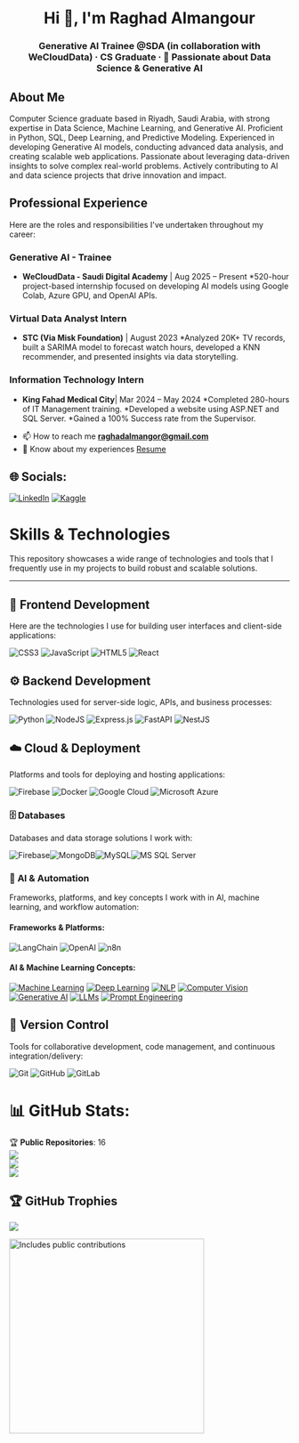 <h1 align="center">Hi 👋, I'm Raghad Almangour</h1>
<h3 align="center">Generative AI Trainee @SDA (in collaboration with WeCloudData) · CS Graduate · 🤖 Passionate about Data Science & Generative AI </h3>

## About Me

Computer Science graduate based in Riyadh, Saudi Arabia, with strong expertise in Data Science, Machine Learning, and Generative AI. Proficient in Python, SQL, Deep Learning, and Predictive Modeling. Experienced in developing Generative AI models, conducting advanced data analysis, and creating scalable web applications. Passionate about leveraging data-driven insights to solve complex real-world problems. Actively contributing to AI and data science projects that drive innovation and impact.

## Professional Experience

Here are the roles and responsibilities I've undertaken throughout my career:

### Generative AI - Trainee
 * **WeCloudData - Saudi Digital Academy** | Aug 2025 – Present
    *520-hour project-based internship focused on developing AI models using Google Colab, Azure GPU, and OpenAI APIs.

### Virtual Data Analyst Intern
* **STC (Via Misk Foundation)** | August 2023
    *Analyzed 20K+ TV records, built a SARIMA model to forecast watch hours, developed a KNN recommender, and presented insights via data storytelling.

### Information Technology Intern
* **King Fahad Medical City**| Mar 2024 – May 2024
   *Completed 280-hours of IT Management training. 
   *Developed a website using ASP.NET and SQL Server.
   *Gained a 100% Success rate from the Supervisor.

- 📫 How to reach me **raghadalmangor@gmail.com**
- 📄 Know about my experiences [Resume](https://drive.google.com/file/d/1Cf99mO-52JWtBblq3V6CvhgrSigeKd17/view?usp=sharing)

 ## 🌐 Socials:
 [![LinkedIn](https://img.shields.io/badge/LinkedIn-Profile-blue?logo=linkedin)](https://www.linkedin.com/in/raghad-almanqour)
 [![Kaggle](https://img.shields.io/badge/Kaggle-Profile-blue?logo=kaggle)]([https://www.kaggle.com/yourusername](https://www.kaggle.com/raghadalmangor))

 
# Skills & Technologies

This repository showcases a wide range of technologies and tools that I frequently use in my projects to build robust and scalable solutions.

---
## 🚀 Frontend Development
Here are the technologies I use for building user interfaces and client-side applications:

![CSS3](https://img.shields.io/badge/css3-%231572B6.svg?style=for-the-badge&logo=css3&logoColor=white) ![JavaScript](https://img.shields.io/badge/javascript-%23323330.svg?style=for-the-badge&logo=javascript&logoColor=%23F7DF1E) ![HTML5](https://img.shields.io/badge/html5-%23E34F26.svg?style=for-the-badge&logo=html5&logoColor=white) ![React](https://img.shields.io/badge/react-%2320232a.svg?style=for-the-badge&logo=react&logoColor=%2361DAFB) 

## ⚙️ Backend Development

Technologies used for server-side logic, APIs, and business processes:

![Python](https://img.shields.io/badge/python-3670A0?style=for-the-badge&logo=python&logoColor=ffdd54) ![NodeJS](https://img.shields.io/badge/node.js-6DA55F?style=for-the-badge&logo=node.js&logoColor=white) ![Express.js](https://img.shields.io/badge/express.js-%23404d59.svg?style=for-the-badge&logo=express&logoColor=%2361DAFB) ![FastAPI](https://img.shields.io/badge/FastAPI-005571?style=for-the-badge&logo=fastapi) ![NestJS](https://img.shields.io/badge/nestjs-%23E0234E.svg?style=for-the-badge&logo=nestjs&logoColor=white)

## ☁️ Cloud & Deployment

Platforms and tools for deploying and hosting applications:

![Firebase](https://img.shields.io/badge/firebase-%23039BE5.svg?style=for-the-badge&logo=firebase) ![Docker](https://img.shields.io/badge/docker-%230db7ed.svg?style=for-the-badge&logo=docker&logoColor=white) ![Google Cloud](https://img.shields.io/badge/GoogleCloud-%234285F4.svg?style=for-the-badge&logo=google-cloud&logoColor=white) ![Microsoft Azure](https://img.shields.io/badge/Azure-%230078D4.svg?style=for-the-badge&logo=microsoft-azure&logoColor=white)

### 🗄️ **Databases**

Databases and data storage solutions I work with:

![Firebase](https://img.shields.io/badge/firebase-a08021?style=for-the-badge\&logo=firebase\&logoColor=ffcd34)![MongoDB](https://img.shields.io/badge/MongoDB-%234ea94b.svg?style=for-the-badge\&logo=mongodb\&logoColor=white)![MySQL](https://img.shields.io/badge/MySQL-%234479A1.svg?style=for-the-badge\&logo=mysql\&logoColor=white)![MS SQL Server](https://img.shields.io/badge/MS%20SQL%20Server-%234F5B93.svg?style=for-the-badge\&logo=microsoft-sql-server\&logoColor=white)

### 🤖 **AI & Automation**

Frameworks, platforms, and key concepts I work with in AI, machine learning, and workflow automation:

#### **Frameworks & Platforms**:

![LangChain](https://img.shields.io/badge/LangChain-000000?style=for-the-badge\&logo=langchain\&logoColor=white)
![OpenAI](https://img.shields.io/badge/OpenAI-412991?style=for-the-badge\&logo=openai\&logoColor=white)
![n8n](https://img.shields.io/badge/n8n-222222?style=for-the-badge\&logo=n8n\&logoColor=white)

#### **AI & Machine Learning Concepts**:

[![Machine Learning](https://img.shields.io/badge/Machine%20Learning-%23000.svg?style=for-the-badge\&logo=robot\&logoColor=white)](https://en.wikipedia.org/wiki/Machine_learning)
[![Deep Learning](https://img.shields.io/badge/Deep%20Learning-%23ff8c00.svg?style=for-the-badge\&logo=brain\&logoColor=white)](https://en.wikipedia.org/wiki/Deep_learning)
[![NLP](https://img.shields.io/badge/NLP-%23007acc.svg?style=for-the-badge\&logo=language\&logoColor=white)](https://en.wikipedia.org/wiki/Natural_language_processing)
[![Computer Vision](https://img.shields.io/badge/Computer%20Vision-%23f1c40f.svg?style=for-the-badge\&logo=eye\&logoColor=white)](https://en.wikipedia.org/wiki/Computer_vision)
[![Generative AI](https://img.shields.io/badge/Generative%20AI-%230d94fa.svg?style=for-the-badge\&logo=creative%20commons\&logoColor=white)](https://en.wikipedia.org/wiki/Generative_adversarial_network)
[![LLMs](https://img.shields.io/badge/LLMs-%230d94fa.svg?style=for-the-badge\&logo=language\&logoColor=white)](https://en.wikipedia.org/wiki/Large_language_model)
[![Prompt Engineering](https://img.shields.io/badge/Prompt%20Engineering-%23f5a623.svg?style=for-the-badge\&logo=command-line\&logoColor=white)](https://en.wikipedia.org/wiki/Prompt_engineering)

## 🤝 Version Control 

Tools for collaborative development, code management, and continuous integration/delivery:

![Git](https://img.shields.io/badge/git-%23F05033.svg?style=for-the-badge&logo=git&logoColor=white) ![GitHub](https://img.shields.io/badge/github-%23121011.svg?style=for-the-badge&logo=github&logoColor=white) ![GitLab](https://img.shields.io/badge/gitlab-%23181717.svg?style=for-the-badge&logo=gitlab&logoColor=white) 


# 📊 GitHub Stats:
🏆 **Public Repositories**: 16  
![](https://github-readme-stats.vercel.app/api?username=raghadAmangour&theme=default&hide_border=false&include_all_commits=true&count_private=true)<br/>
![](https://github-readme-streak-stats.herokuapp.com/?user=raghadAmangour&theme=default&hide_border=false)<br/>
![](https://github-readme-stats.vercel.app/api/top-langs/?username=raghadAmangour&theme=default&hide_border=false&include_all_commits=true&count_private=true&layout=compact)


## 🏆 GitHub Trophies
![](https://github-profile-trophy.vercel.app/?username=raghadAmangour&theme=radical&no-frame=false&no-bg=true&margin-w=4)


<p>
    <a href="https://vaunt.dev">
        <img src="https://api.vaunt.dev/v1/github/entities/raghadAmangour/contributions?format=svg" width="350" title="Includes public contributions"/>
    </a>
</p>




